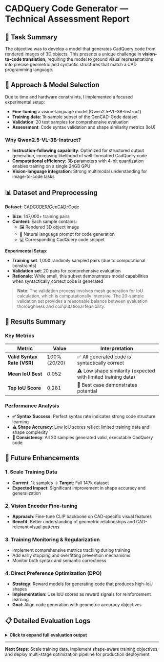 # CADQuery Code Generator — Technical Assessment Report

## 🎯 Task Summary

The objective was to develop a model that generates CadQuery code from rendered images of 3D objects. This presents a unique challenge in **vision-to-code translation**, requiring the model to ground visual representations into precise geometric and syntactic structures that match a CAD programming language.

## 🔧 Approach & Model Selection

Due to time and hardware constraints, I implemented a focused experimental setup:
- **Fine-tuning** a vision-language model (Qwen2.5-VL-3B-Instruct) 
- **Training data**: 1k-sample subset of the GenCAD-Code dataset
- **Validation**: 20 test samples for comprehensive evaluation
- **Assessment**: Code syntax validation and shape similarity metrics (IoU)

### Why Qwen2.5-VL-3B-Instruct?
- **Instruction-following capability**: Optimized for structured output generation, increasing likelihood of well-formatted CadQuery code
- **Computational efficiency**: 3B parameters with 4-bit quantization enables training on a single 24GB GPU
- **Vision-language integration**: Strong multimodal understanding for image-to-code tasks

## 📊 Dataset and Preprocessing

**Dataset**: [CADCODER/GenCAD-Code](https://huggingface.co/datasets/CADCODER/GenCAD-Code)
- **Size**: 147,000+ training pairs
- **Content**: Each sample contains:
  - 🖼️ Rendered 3D object image
  - 📝 Natural language prompt for code generation  
  - 💻 Corresponding CadQuery code snippet

**Experimental Setup**:
- **Training set**: 1,000 randomly sampled pairs (due to computational constraints)
- **Validation set**: 20 pairs for comprehensive evaluation
- **Rationale**: While small, this subset demonstrates model capabilities when syntactically correct code is generated

> **Note**: The validation process involves mesh generation for IoU calculation, which is computationally intensive. The 20-sample validation set provides a reasonable balance between evaluation thoroughness and computational feasibility.

## 🚀 Results Summary

### Key Metrics
| Metric | Value | Interpretation |
|--------|-------|----------------|
| **Valid Syntax Rate (VSR)** | 100% (20/20) | ✅ All generated code is syntactically correct |
| **Mean IoU Best** | 0.052 | ⚠️ Low shape similarity (expected with limited training data) |
| **Top IoU Score** | 0.281 | 🎯 Best case demonstrates potential |

### Performance Analysis
- **✅ Syntax Success**: Perfect syntax rate indicates strong code structure learning
- **⚠️ Shape Accuracy**: Low IoU scores reflect limited training data and shape complexity
- **🔄 Consistency**: All 20 samples generated valid, executable CadQuery code

## 🔮 Future Enhancements

### 1. **Scale Training Data**
- **Current**: 1k samples → **Target**: Full 147k dataset
- **Expected Impact**: Significant improvement in shape accuracy and generalization

### 2. **Vision Encoder Fine-tuning**
- **Approach**: Fine-tune CLIP backbone on CAD-specific visual features
- **Benefit**: Better understanding of geometric relationships and CAD-relevant visual patterns

### 3. **Training Monitoring & Regularization**
- Implement comprehensive metrics tracking during training
- Add early stopping and overfitting prevention mechanisms
- Monitor both syntax and semantic correctness

### 4. **Direct Preference Optimization (DPO)**
- **Strategy**: Reward models for generating code that produces high-IoU shapes
- **Implementation**: Use IoU scores as reward signals for reinforcement learning
- **Goal**: Align code generation with geometric accuracy objectives

## 📋 Detailed Evaluation Logs

<details>
<summary><strong>Click to expand full evaluation output</strong></summary>

```
Fine-tuned Model Evaluation
==================================================
Loading fine-tuned model...
Loading checkpoint shards: 100%|████████████████████| 2/2 [00:02<00:00,  1.33s/it]
Fine-tuned model loaded successfully

Loading test dataset (20 samples)...
Test dataset loaded
Running inference...
[Samples 1-20 completed successfully]

============================================================
EVALUATION RESULTS
============================================================

📊 Valid Syntax Rate:
✓ All 20 samples: Successfully executed
--- SUMMARY ---
Successful: 20/20
Valid Syntax Rate: 1.000 (100.0%)

🎯 IoU Evaluation:
Mean IoU Best: 0.052

🏆 Top Performing Samples:
   Sample 12: IoU = 0.281
   Sample 10: IoU = 0.146  
   Sample 7:  IoU = 0.086

💻 Example Generated Code:
--- Sample 0 ---
import cadquery as cq
wp_sketch0 = cq.Workplane(cq.Plane(cq.Vector(-0.75, -0.75, 0.0), ...))
loop0 = wp_sketch0.moveTo(1.5, 0.0).lineTo(1.5, 1.5).lineTo(0.0, 1.5)...
solid0 = wp_sketch0.add(loop0).extrude(0.0625)
[+ 11 more lines]

============================================================
FINAL SUMMARY
============================================================
Samples Evaluated: 20
Valid Syntax Rate: 1.000 (100.0%)
Mean IoU Best: 0.052
Successful Samples: 20/20
============================================================
```

</details>

---

**Next Steps**: Scale training data, implement shape-aware training objectives, and deploy multi-stage optimization pipeline for production deployment.